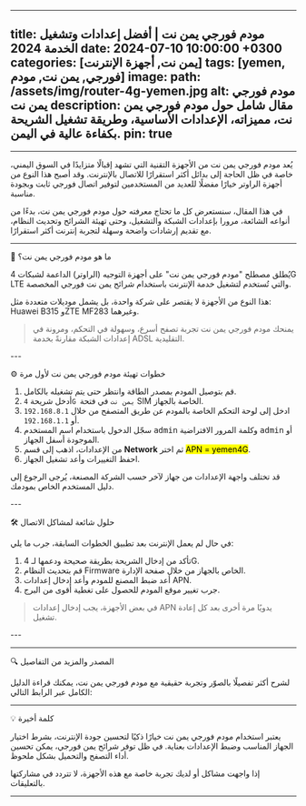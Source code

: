 
---
title: مودم فورجي يمن نت | أفضل إعدادات وتشغيل الخدمة 2024
date: 2024-07-10 10:00:00 +0300
categories: [يمن نت, أجهزة الإنترنت]
tags: [yemen, فورجي, يمن نت, مودم]
image:
  path: /assets/img/router-4g-yemen.jpg
  alt: مودم فورجي يمن نت
description: مقال شامل حول مودم فورجي يمن نت، مميزاته، الإعدادات الأساسية، وطريقة تشغيل الشريحة بكفاءة عالية في اليمن.
pin: true
---


---

يُعد مودم فورجي يمن نت من الأجهزة التقنية التي تشهد إقبالًا متزايدًا في السوق اليمني، خاصة في ظل الحاجة إلى بدائل أكثر استقرارًا للاتصال بالإنترنت. وقد أصبح هذا النوع من أجهزة الراوتر خيارًا مفضلًا للعديد من المستخدمين لتوفير اتصال فورجي ثابت وبجودة مناسبة.

في هذا المقال، سنستعرض كل ما تحتاج معرفته حول مودم فورجي يمن نت، بدءًا من أنواعه الشائعة، مرورا بإعدادات الشبكة والتشغيل، وحتى تهيئة الشرائح وتحديث النظام، مع تقديم إرشادات واضحة وسهلة لتجربة إنترنت أكثر استقرارًا.


---

🧩 ما هو مودم فورجي يمن نت؟

يُطلق مصطلح "مودم فورجي يمن نت" على أجهزة التوجيه (الراوتر) الداعمة لشبكات 4G LTE والتي تُستخدم لتشغيل خدمة الإنترنت باستخدام شرائح يمن نت فورجي المخصصة.

<p class='note'>
هذا النوع من الأجهزة لا يقتصر على شركة واحدة، بل يشمل موديلات متعددة مثل: Huawei B315 وZTE MF283 وغيرهما.
</p><blockquote class='s1'>
يمنحك مودم فورجي يمن نت تجربة تصفح أسرع، وسهولة في التحكم، ومرونة في إعدادات الشبكة مقارنةً بخدمة ADSL التقليدية.
</blockquote>
---

⚙️ خطوات تهيئة مودم فورجي يمن نت لأول مرة

<ol class='steps'>
  <li>قم بتوصيل المودم بمصدر الطاقة وانتظر حتى يتم تشغيله بالكامل.</li>
  <li>أدخل شريحة <code>4G يمن نت</code> في فتحة SIM الخاصة بالجهاز.</li>
  <li>ادخل إلى لوحة التحكم الخاصة بالمودم عن طريق المتصفح من خلال <code>192.168.8.1</code> أو <code>192.168.1.1</code>.</li>
  <li>سجّل الدخول باستخدام اسم المستخدم <kbd>admin</kbd> وكلمة المرور الافتراضية <kbd>admin</kbd> أو الموجودة أسفل الجهاز.</li>
  <li>من الإعدادات، اذهب إلى قسم <strong>Network</strong> ثم اختر <mark class='gold'>APN = yemen4G</mark>.</li>
  <li>احفظ التغييرات وأعد تشغيل الجهاز.</li>
</ol><p class='note wr'>
قد تختلف واجهة الإعدادات من جهاز لآخر حسب الشركة المصنعة، يُرجى الرجوع إلى دليل المستخدم الخاص بمودمك.
</p>
---

🛠️ حلول شائعة لمشاكل الاتصال

في حال لم يعمل الإنترنت بعد تطبيق الخطوات السابقة، جرب ما يلي:

<ol class='steps'>
  <li>تأكد من إدخال الشريحة بطريقة صحيحة ودعمها لـ 4G.</li>
  <li>قم بتحديث النظام Firmware الخاص بالجهاز من خلال صفحة الإدارة.</li>
  <li>أعد ضبط المصنع للمودم وأعد إدخال إعدادات APN.</li>
  <li>جرب تغيير موقع المودم للحصول على تغطية أقوى من البرج.</li>
</ol><blockquote class='s1'>
في بعض الأجهزة، يجب إدخال إعدادات APN يدويًا مرة أخرى بعد كل إعادة تشغيل.
</blockquote>
---

---

🔍 المصدر والمزيد من التفاصيل

لشرح أكثر تفصيلًا بالصوّر وتجربة حقيقية مع مودم فورجي يمن نت، يمكنك قراءة الدليل الكامل عبر الرابط التالي:



---

💡 كلمة أخيرة

يعتبر استخدام مودم فورجي يمن نت خيارًا ذكيًا لتحسين جودة الإنترنت، بشرط اختيار الجهاز المناسب وضبط الإعدادات بعناية. في ظل توفر شرائح يمن فورجي، يمكن تحسين أداء التصفح والتحميل بشكل ملحوظ.

إذا واجهت مشاكل أو لديك تجربة خاصة مع هذه الأجهزة، لا تتردد في مشاركتها بالتعليقات.


---
